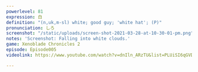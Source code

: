```yaml
---
powerlevel: 81
expression: 白
definition: "(n,uk,m-sl) white; good guy; 'white hat'; (P)"
pronunciation: しろ
screenshot: "/static/uploads/screen-shot-2021-03-28-at-10-30-01-pm.png"
notes: 'Screenshot: Falling into white clouds.'
game: Xenoblade Chronicles 2
episode: Episode005
videolink: https://www.youtube.com/watch?v=dnIln_ARzTU&list=PLUiSI6qGVDKsXmMW0GnjV--kUTLhsKN-K&index=7

---
```

